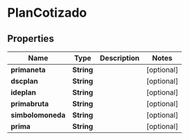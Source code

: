 
# PlanCotizado

## Properties
Name | Type | Description | Notes
------------ | ------------- | ------------- | -------------
**primaneta** | **String** |  |  [optional]
**dscplan** | **String** |  |  [optional]
**ideplan** | **String** |  |  [optional]
**primabruta** | **String** |  |  [optional]
**simbolomoneda** | **String** |  |  [optional]
**prima** | **String** |  |  [optional]



